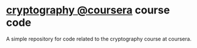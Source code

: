 # [cryptography @coursera](https://www.coursera.org/course/cryptography) course code
A simple repository  for code related to the cryptography course at coursera.
